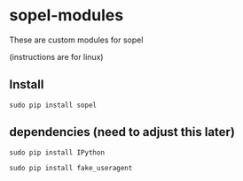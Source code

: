 # sopel-modules

These are custom modules for sopel

(instructions are for linux)

## Install
`sudo pip install sopel`

## dependencies (need to adjust this later)
`sudo pip install IPython`

`sudo pip install fake_useragent`
